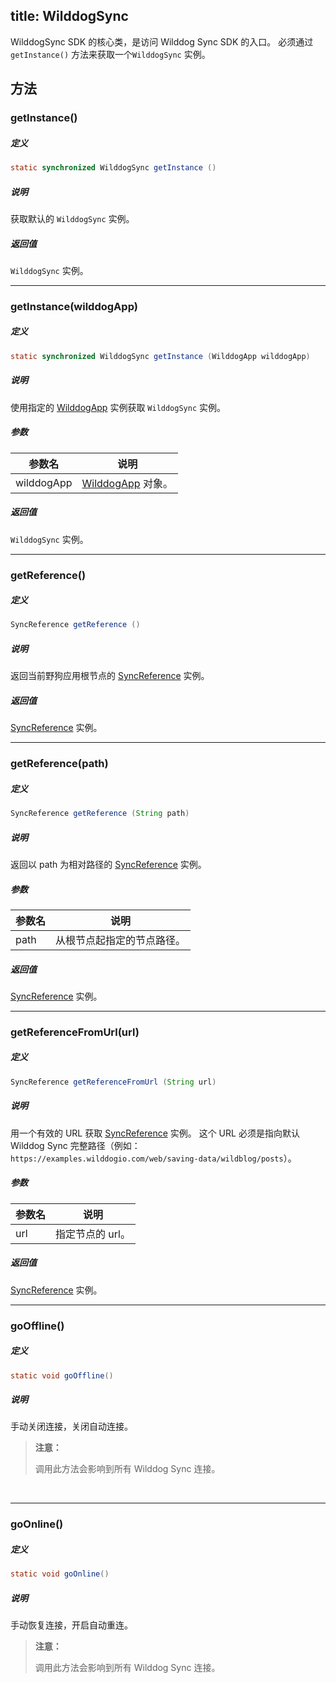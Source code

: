 title:  WilddogSync
---
WilddogSync SDK 的核心类，是访问 Wilddog Sync SDK 的入口。
必须通过 `getInstance()` 方法来获取一个`WilddogSync` 实例。

## 方法

### getInstance()

##### 定义

```java
static synchronized WilddogSync getInstance ()
```

##### 说明

获取默认的 `WilddogSync` 实例。

##### 返回值

`WilddogSync` 实例。
</br>

---

### getInstance(wilddogApp)

##### 定义

```java
static synchronized WilddogSync getInstance (WilddogApp wilddogApp)
```

##### 说明

使用指定的 [WilddogApp](/api/sync/android/WilddogApp.html) 实例获取 `WilddogSync` 实例。

##### 参数

参数名 | 说明
--- | ---
wilddogApp |[WilddogApp](/api/sync/android/WilddogApp.html) 对象。

##### 返回值

`WilddogSync` 实例。
</br>

---

### getReference()

##### 定义

```java
SyncReference getReference ()
```

##### 说明

返回当前野狗应用根节点的 [SyncReference](/api/sync/android/SyncReference.html) 实例。

##### 返回值

[SyncReference](/api/sync/android/SyncReference.html) 实例。
</br>

---
### getReference(path)

##### 定义

```java
SyncReference getReference (String path)
```

##### 说明

返回以 path 为相对路径的 [SyncReference](/api/sync/android/SyncReference.html) 实例。

##### 参数

参数名 | 说明
--- | ---
path | 从根节点起指定的节点路径。

##### 返回值

[SyncReference](/api/sync/android/SyncReference.html) 实例。
</br>

---
### getReferenceFromUrl(url)

##### 定义

```java
SyncReference getReferenceFromUrl (String url)
```

##### 说明

用一个有效的 URL 获取 [SyncReference](/api/sync/android/SyncReference.html) 实例。
这个 URL 必须是指向默认 Wilddog Sync 完整路径（例如：`https://examples.wilddogio.com/web/saving-data/wildblog/posts`）。

##### 参数

参数名 | 说明
--- | ---
url | 指定节点的 url。

##### 返回值

[SyncReference](/api/sync/android/SyncReference.html) 实例。
</br>

---
### goOffline()

##### 定义

```java
static void goOffline()
```

##### 说明

手动关闭连接，关闭自动连接。
<blockquote class="warning">
  <p><strong>注意：</strong></p>
  调用此方法会影响到所有 Wilddog Sync 连接。
</blockquote>
</br>

---
### goOnline()

##### 定义

```java
static void goOnline()
```

##### 说明

手动恢复连接，开启自动重连。
<blockquote class="warning">
  <p><strong>注意：</strong></p>
  调用此方法会影响到所有 Wilddog Sync 连接。
</blockquote>
</br>


